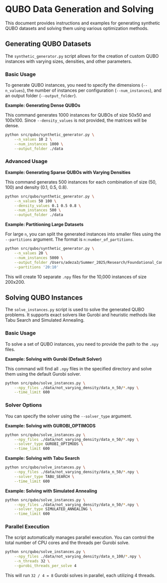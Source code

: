 # QUBO Data Generation and Solving

This document provides instructions and examples for generating synthetic QUBO datasets and solving them using various optimization methods.

## Generating QUBO Datasets

The `synthetic_generator.py` script allows for the creation of custom QUBO instances with varying sizes, densities, and other parameters.

### Basic Usage

To generate QUBO instances, you need to specify the dimensions (`--n_values`), the number of instances per configuration (`--num_instances`), and an output folder (`--output_folder`).

**Example: Generating Dense QUBOs**

This command generates 1000 instances for QUBOs of size 50x50 and 100x100. Since `--density_values` is not provided, the matrices will be dense.

```bash
python src/qubo/synthetic_generator.py \
    --n_values 10 2 \
    --num_instances 1000 \
    --output_folder ./data
```

### Advanced Usage

**Example: Generating Sparse QUBOs with Varying Densities**

This command generates 500 instances for each combination of size (50, 100) and density (0.1, 0.5, 0.8).

```bash
python src/qubo/synthetic_generator.py \
    --n_values 50 100 \
    --density_values 0.1 0.5 0.8 \
    --num_instances 500 \
    --output_folder ./data
```

**Example: Partitioning Large Datasets**

For large `n`, you can split the generated instances into smaller files using the `--partitions` argument. The format is `n:number_of_partitions`.

```bash
python src/qubo/synthetic_generator.py \
    --n_values 20 \
    --num_instances 5000 \
    --output_folder /Users/adeza3/Summer_2025/Research/Foundational_Combinatorial_Optimization/data/qubo/synthetic \
    --partitions '20:10'
```
This will create 10 separate `.npy` files for the 10,000 instances of size 200x200.

## Solving QUBO Instances

The `solve_instances.py` script is used to solve the generated QUBO problems. It supports exact solvers like Gurobi and heuristic methods like Tabu Search and Simulated Annealing.

### Basic Usage

To solve a set of QUBO instances, you need to provide the path to the `.npy` files.

**Example: Solving with Gurobi (Default Solver)**

This command will find all `.npy` files in the specified directory and solve them using the default Gurobi solver.

```bash
python src/qubo/solve_instances.py \
    --npy_files ./data/not_varying_density/data_n_50/*.npy \
    --time_limit 600
```

### Solver Options

You can specify the solver using the `--solver_type` argument.

**Example: Solving with GUROBI_OPTIMODS**

```bash
python src/qubo/solve_instances.py \
    --npy_files ./data/not_varying_density/data_n_50/*.npy \
    --solver_type GUROBI_OPTIMODS \
    --time_limit 600
```

**Example: Solving with Tabu Search**

```bash
python src/qubo/solve_instances.py \
    --npy_files ./data/not_varying_density/data_n_50/*.npy \
    --solver_type TABU_SEARCH \
    --time_limit 600
```

**Example: Solving with Simulated Annealing**

```bash
python src/qubo/solve_instances.py \
    --npy_files ./data/not_varying_density/data_n_50/*.npy \
    --solver_type SIMULATED_ANNEALING \
    --time_limit 600
```

### Parallel Execution

The script automatically manages parallel execution. You can control the total number of CPU cores and the threads per Gurobi solve.

```bash
python src/qubo/solve_instances.py \
    --npy_files ./data/not_varying_density/data_n_100/*.npy \
    --n_threads 32 \
    --gurobi_threads_per_solve 4
```

This will run `32 / 4 = 8` Gurobi solves in parallel, each utilizing 4 threads. 